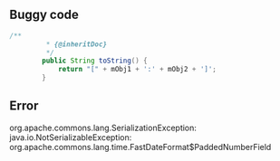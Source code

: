 ## Buggy code
```java
/**
         * {@inheritDoc}
         */
        public String toString() {
            return "[" + mObj1 + ':' + mObj2 + ']';
        }
```



## Error
org.apache.commons.lang.SerializationException: java.io.NotSerializableException: org.apache.commons.lang.time.FastDateFormat$PaddedNumberField


